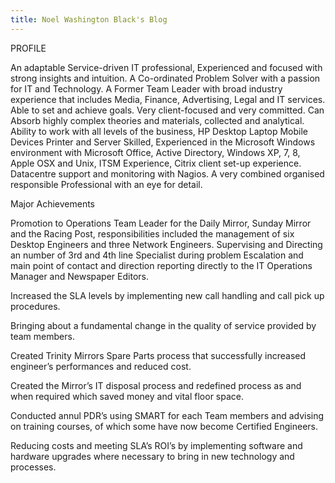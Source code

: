 ```yaml
---
title: Noel Washington Black's Blog
---
```

PROFILE 

An adaptable Service-driven IT professional, Experienced and focused with strong insights and intuition. A Co-ordinated Problem Solver with a passion for IT and Technology. A Former Team Leader with broad industry experience that includes Media, Finance, Advertising, Legal and IT services. Able to set and achieve goals. Very client-focused and very committed. Can Absorb highly complex theories and materials, collected and analytical. Ability to work with all levels of the business, HP Desktop Laptop Mobile Devices Printer and Server Skilled, Experienced  in the Microsoft Windows environment with Microsoft Office, Active Directory, Windows XP, 7, 8,  Apple OSX and Unix, ITSM Experience, Citrix client set-up experience. Datacentre support and monitoring with Nagios. A very combined organised responsible Professional with an eye for detail. 

Major Achievements 

Promotion to Operations Team Leader for the Daily Mirror, Sunday Mirror and the Racing Post, responsibilities included the management of six Desktop Engineers and three Network Engineers. Supervising and Directing an number of 3rd and 4th line Specialist during problem Escalation and main point of contact and direction reporting directly to the IT Operations Manager and Newspaper Editors. 

Increased the SLA levels by implementing new call handling and call pick up procedures. 

Bringing about a fundamental change in the quality of service provided by team members.  

Created Trinity Mirrors Spare Parts process that successfully increased engineer’s performances and reduced cost. 

Created the Mirror’s IT disposal process and redefined process as and when required which saved money and vital floor space. 

Conducted annul PDR’s using SMART for each Team members and advising on training courses, of which some have now become Certified Engineers. 

Reducing costs and meeting SLA’s ROI’s by implementing software and hardware upgrades where necessary to bring in new technology and processes.  

